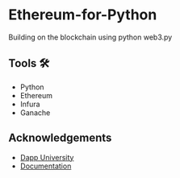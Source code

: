 # Ethereum-for-Python
Building on the blockchain using python web3.py

## Tools 🛠 
 - Python
 - Ethereum
 - Infura
 - Ganache
 
 ## Acknowledgements 
 - [Dapp University](https://www.youtube.com/watch?v=SAi5rYFh7yw&list=PLS5SEs8ZftgVn38FOhXvLc0PoX_0hnJO9)
 - [Documentation](https://web3py.readthedocs.io/en/v5/)
